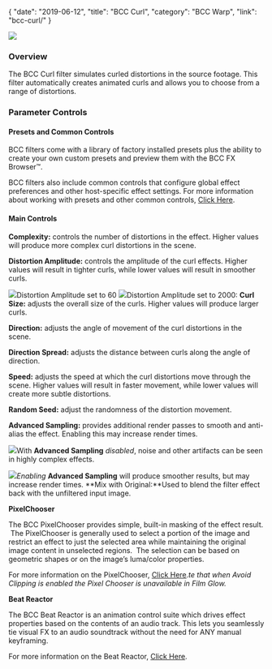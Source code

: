{
"date": "2019-06-12",
"title": "BCC Curl",
"category": "BCC Warp",
"link": "bcc-curl/"
}

 
![](https://borisfx-com-res.cloudinary.com/image/upload//documentation/continuum/uploads/2019/10/BCC-Curl-1024x575.jpg)
### Overview


The BCC Curl filter simulates curled distortions in the source footage. This filter automatically creates animated curls and allows you to choose from a range of distortions. 


### **Parameter Controls**


#### **Presets and Common Controls**


BCC filters come with a library of factory installed presets plus the ability to create your own custom presets and preview them with the BCC FX Browser™.


BCC filters also include common controls that configure global effect preferences and other host-specific effect settings. For more information about working with presets and other common controls, [Click Here](/documentation/continuum/bcc-common-controls/).


#### **Main Controls**


**Complexity:** controls the number of distortions in the effect. Higher values will produce more complex curl distortions in the scene.


**Distortion Amplitude:** controls the amplitude of the curl effects. Higher values will result in tighter curls, while lower values will result in smoother curls.


![](https://borisfx-com-res.cloudinary.com/image/upload//documentation/continuum/uploads/2019/09/Curl2.png)Distortion Amplitude set to 60
![](https://borisfx-com-res.cloudinary.com/image/upload//documentation/continuum/uploads/2019/09/Curl3.png)Distortion Amplitude set to 2000: 
**Curl Size:** adjusts the overall size of the curls. Higher values will produce larger curls.


**Direction:** adjusts the angle of movement of the curl distortions in the scene.


**Direction Spread:** adjusts the distance between curls along the angle of direction.


**Speed:** adjusts the speed at which the curl distortions move through the scene. Higher values will result in faster movement, while lower values will create more subtle distortions.


**Random Seed:** adjust the randomness of the distortion movement.


**Advanced Sampling:** provides additional render passes to smooth and anti-alias the effect. Enabling this may increase render times.


![](https://borisfx-com-res.cloudinary.com/image/upload//documentation/continuum/uploads/2019/09/curl4-1024x557.png)With **Advanced Sampling** *disabled*, noise and other artifacts can be seen in highly complex effects.  

![](https://borisfx-com-res.cloudinary.com/image/upload//documentation/continuum/uploads/2019/09/curl5-1024x555.png)*Enabling* **Advanced Sampling** will produce smoother results, but may increase render times.
**Mix with Original:**Used to blend the filter effect back with the unfiltered input image.


**PixelChooser**


The BCC PixelChooser provides simple, built-in masking of the effect result.  The PixelChooser is generally used to select a portion of the image and restrict an effect to just the selected area while maintaining the original image content in unselected regions.  The selection can be based on geometric shapes or on the image’s luma/color properties.


For more information on the PixelChooser, [Click Here](/documentation/continuum/bcc-pixel-chooser/).*te that when Avoid Clipping is enabled the Pixel Chooser is unavailable in Film Glow.*


**Beat Reactor**


The BCC Beat Reactor is an animation control suite which drives effect properties based on the contents of an audio track. This lets you seamlessly tie visual FX to an audio soundtrack without the need for ANY manual keyframing.


For more information on the Beat Reactor, [Click Here](/documentation/continuum/bcc-beat-reactor-integrated/).

 